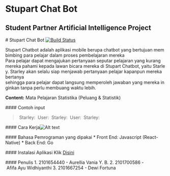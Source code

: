 # Stupart Chat Bot
## Student Partner Artificial Intelligence Project

# Stupart Chat Bot
[![Build Status](https://travis-ci.org/joemccann/dillinger.svg?branch=master)](https://travis-ci.org/joemccann/dillinger)

Stupart Chatbot adalah aplikasi mobile berupa chatbot yang bertujuan membimbing para pelajar dalam proses pembelajaran mereka Para pelajar dapat mengajukan pertanyaan seputar pelajaran yang kurang mereka pahami kepada lawan bicara mereka di Stupart Chatbot, yaitu Starley. Starley akan selalu siap menjawab pertanyaan pelajar kapanpun mereka bertanya sehingga para pelajar dapat langsung memperoleh jawaban yang mereka inginkan tanpa perlu membuang waktu lebih.

**Content:** Mata Pelajaran Statistika (Peluang & Statistik)

#### Contoh input
> Starley:
> User:
> Starley:
> User:
> Starley:

#### Cara Kerja![Alt text](https://cdn.pixabay.com/photo/2017/11/13/07/14/cat-eyes-2944820_960_720.jpg)

#### Bahasa Pemrograman yang dipakai
* Front End: Javascript (React-Native)
* Back End: Go

#### Instalasi Aplikasi
Klik [Disini](https://google.com/)

#### Penulis
1. 2101654440 - Aurellia Vania Y. B.
2. 2101700586 - Afifa Ayu Widhiyanthi
3. 2101667254 - Dewi Fortuna